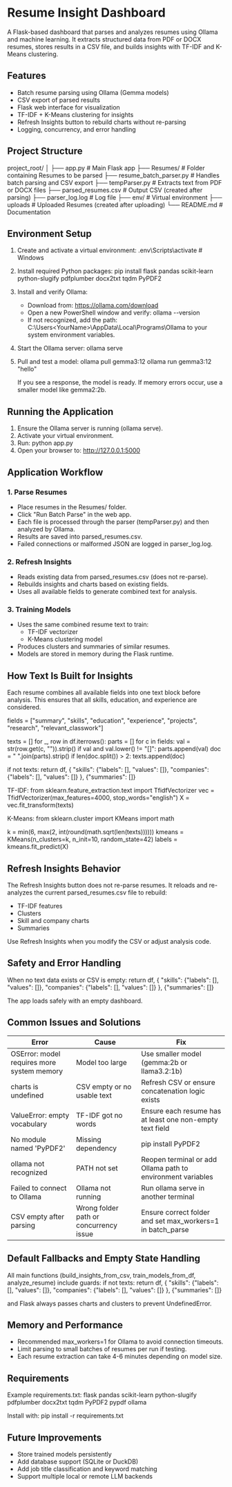 # Resume Insight Dashboard

A Flask-based dashboard that parses and analyzes resumes using Ollama and machine learning. It extracts structured data from PDF or DOCX resumes, stores results in a CSV file, and builds insights with TF-IDF and K-Means clustering.

## Features
- Batch resume parsing using Ollama (Gemma models)
- CSV export of parsed results
- Flask web interface for visualization
- TF-IDF + K-Means clustering for insights
- Refresh Insights button to rebuild charts without re-parsing
- Logging, concurrency, and error handling

## Project Structure
project_root/
│
├── app.py                   # Main Flask app
├── Resumes/		     # Folder containing Resumes to be parsed
├── resume_batch_parser.py   # Handles batch parsing and CSV export
├── tempParser.py            # Extracts text from PDF or DOCX files
├── parsed_resumes.csv       # Output CSV (created after parsing)
├── parser_log.log           # Log file
├── env/                     # Virtual environment
├── uploads                  # Uploaded Resumes (created after uploading)
└── README.md                # Documentation

## Environment Setup

1. Create and activate a virtual environment:
   .env\Scripts\activate        # Windows
   

2. Install required Python packages:
   pip install flask pandas scikit-learn python-slugify pdfplumber docx2txt tqdm PyPDF2

3. Install and verify Ollama:
   - Download from: https://ollama.com/download
   - Open a new PowerShell window and verify:
     ollama --version
   - If not recognized, add the path:
     C:\Users\<YourName>\AppData\Local\Programs\Ollama
     to your system environment variables.

4. Start the Ollama server:
   ollama serve

5. Pull and test a model:
   ollama pull gemma3:12
   ollama run gemma3:12 "hello"

   If you see a response, the model is ready. If memory errors occur, use a smaller model like gemma2:2b.

## Running the Application

1. Ensure the Ollama server is running (ollama serve).
2. Activate your virtual environment.
3. Run:
   python app.py
4. Open your browser to:
   http://127.0.0.1:5000

## Application Workflow

### 1. Parse Resumes
- Place resumes in the Resumes/ folder.
- Click "Run Batch Parse" in the web app.
- Each file is processed through the parser (tempParser.py) and then analyzed by Ollama.
- Results are saved into parsed_resumes.csv.
- Failed connections or malformed JSON are logged in parser_log.log.

### 2. Refresh Insights
- Reads existing data from parsed_resumes.csv (does not re-parse).
- Rebuilds insights and charts based on existing fields.
- Uses all available fields to generate combined text for analysis.

### 3. Training Models
- Uses the same combined resume text to train:
  - TF-IDF vectorizer
  - K-Means clustering model
- Produces clusters and summaries of similar resumes.
- Models are stored in memory during the Flask runtime.

## How Text Is Built for Insights

Each resume combines all available fields into one text block before analysis. This ensures that all skills, education, and experience are considered.

fields = ["summary", "skills", "education", "experience", "projects", "research", "relevant_classwork"]

texts = []
for _, row in df.iterrows():
    parts = []
    for c in fields:
        val = str(row.get(c, "")).strip()
        if val and val.lower() != "[]":
            parts.append(val)
    doc = " ".join(parts).strip()
    if len(doc.split()) > 2:
        texts.append(doc)

if not texts:
    return df, {
        "skills": {"labels": [], "values": []},
        "companies": {"labels": [], "values": []}
    }, {"summaries": []}

TF-IDF:
from sklearn.feature_extraction.text import TfidfVectorizer
vec = TfidfVectorizer(max_features=4000, stop_words="english")
X = vec.fit_transform(texts)

K-Means:
from sklearn.cluster import KMeans
import math

k = min(6, max(2, int(round(math.sqrt(len(texts))))))
kmeans = KMeans(n_clusters=k, n_init=10, random_state=42)
labels = kmeans.fit_predict(X)

## Refresh Insights Behavior

The Refresh Insights button does not re-parse resumes. It reloads and re-analyzes the current parsed_resumes.csv file to rebuild:
- TF-IDF features
- Clusters
- Skill and company charts
- Summaries

Use Refresh Insights when you modify the CSV or adjust analysis code.

## Safety and Error Handling

When no text data exists or CSV is empty:
return df, {
    "skills": {"labels": [], "values": []},
    "companies": {"labels": [], "values": []}
}, {"summaries": []}

The app loads safely with an empty dashboard.

## Common Issues and Solutions

| Error | Cause | Fix |
|-------|--------|----|
| OSError: model requires more system memory | Model too large | Use smaller model (gemma:2b or llama3.2:1b) |
| charts is undefined | CSV empty or no usable text | Refresh CSV or ensure concatenation logic exists |
| ValueError: empty vocabulary | TF-IDF got no words | Ensure each resume has at least one non-empty text field |
| No module named 'PyPDF2' | Missing dependency | pip install PyPDF2 |
| ollama not recognized | PATH not set | Reopen terminal or add Ollama path to environment variables |
| Failed to connect to Ollama | Ollama not running | Run ollama serve in another terminal |
| CSV empty after parsing | Wrong folder path or concurrency issue | Ensure correct folder and set max_workers=1 in batch_parse |

## Default Fallbacks and Empty State Handling

All main functions (build_insights_from_csv, train_models_from_df, analyze_resume) include guards:
if not texts:
    return df, {
        "skills": {"labels": [], "values": []},
        "companies": {"labels": [], "values": []}
    }, {"summaries": []}

and Flask always passes charts and clusters to prevent UndefinedError.

## Memory and Performance

- Recommended max_workers=1 for Ollama to avoid connection timeouts.
- Limit parsing to small batches of resumes per run if testing.
- Each resume extraction can take 4-6 minutes depending on model size.

## Requirements

Example requirements.txt:
flask
pandas
scikit-learn
python-slugify
pdfplumber
docx2txt
tqdm
PyPDF2
pypdf
ollama

Install with:
pip install -r requirements.txt


## Future Improvements
- Store trained models persistently
- Add database support (SQLite or DuckDB)
- Add job title classification and keyword matching
- Support multiple local or remote LLM backends
